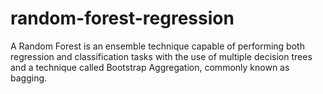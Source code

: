 # random-forest-regression
A Random Forest is an ensemble technique capable of performing both regression and classification tasks with the use of multiple decision trees and a technique called Bootstrap Aggregation, commonly known as bagging. 
